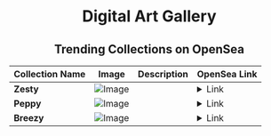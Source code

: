 <div align="center">

# Digital Art Gallery

## Trending Collections on OpenSea

| Collection Name                       | Image                                                                                     | Description                       | OpenSea Link                                                                                          |
|---------------------------------------|-------------------------------------------------------------------------------------------|-----------------------------------|--------------------------------------------------------------------------------------------------------|
| **Zesty** | ![Image](https://i.seadn.io/s/raw/files/11800f79ee789b06f16ed9b0fb3cdc43.jpg?w=500&auto=format?w=200&auto=format) |  | <details><summary>Link</summary>[Zesty](https://opensea.io/collection/zesty-1897)</details> |
| **Peppy** | ![Image](https://i.seadn.io/s/raw/files/d6331d6a8965613e2b5cf9aea146723e.jpg?w=500&auto=format?w=200&auto=format) |  | <details><summary>Link</summary>[Peppy](https://opensea.io/collection/peppy-5649)</details> |
| **Breezy** | ![Image](https://i.seadn.io/s/raw/files/3983325a1c66b1d10033a09e284b66e7.jpg?w=500&auto=format?w=200&auto=format) |  | <details><summary>Link</summary>[Breezy](https://opensea.io/collection/breezy-1887)</details> |

</div>